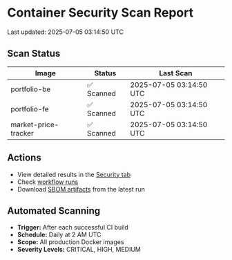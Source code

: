 # Container Security Scan Report

Last updated: 2025-07-05 03:14:50 UTC

## Scan Status

| Image | Status | Last Scan |
|-------|--------|-----------|
| portfolio-be | ✅ Scanned | 2025-07-05 03:14:50 UTC |
| portfolio-fe | ✅ Scanned | 2025-07-05 03:14:50 UTC |
| market-price-tracker | ✅ Scanned | 2025-07-05 03:14:50 UTC |

## Actions

- View detailed results in the [Security tab](https://github.com/ktenman/portfolio/security/code-scanning)
- Check [workflow runs](https://github.com/ktenman/portfolio/actions/workflows/trivy-scan.yml)
- Download [SBOM artifacts](https://github.com/ktenman/portfolio/actions/workflows/trivy-scan.yml) from the latest run

## Automated Scanning

- **Trigger:** After each successful CI build
- **Schedule:** Daily at 2 AM UTC
- **Scope:** All production Docker images
- **Severity Levels:** CRITICAL, HIGH, MEDIUM

